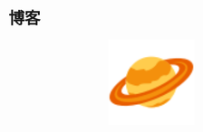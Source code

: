 # 博客

<!-- ![avatar](./avatar.svg) -->

<div align="center">
    <img src="./avatar.svg" width="30%" height="30%" align="center">
</div>